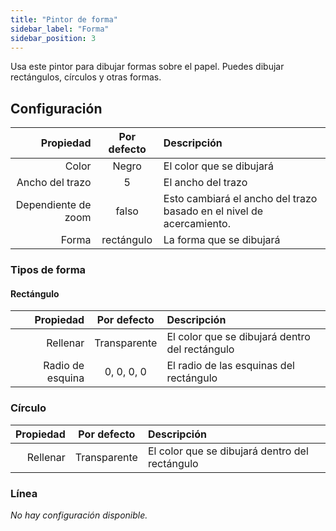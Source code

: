 ```yaml
---
title: "Pintor de forma"
sidebar_label: "Forma"
sidebar_position: 3
---
```



Usa este pintor para dibujar formas sobre el papel. Puedes dibujar rectángulos, círculos y otras formas.

## Configuración

|           Propiedad | Por defecto | Descripción                                                          |
| -------------------:|:-----------:|:-------------------------------------------------------------------- |
|               Color |    Negro    | El color que se dibujará                                             |
|     Ancho del trazo |      5      | El ancho del trazo                                                   |
| Dependiente de zoom |    falso    | Esto cambiará el ancho del trazo basado en el nivel de acercamiento. |
|               Forma | rectángulo  | La forma que se dibujará                                             |

### Tipos de forma

#### Rectángulo

|        Propiedad | Por defecto  | Descripción                                    |
| ----------------:|:------------:|:---------------------------------------------- |
|         Rellenar | Transparente | El color que se dibujará dentro del rectángulo |
| Radio de esquina |  0, 0, 0, 0  | El radio de las esquinas del rectángulo        |

### Círculo

| Propiedad | Por defecto  | Descripción                                    |
| ---------:|:------------:|:---------------------------------------------- |
|  Rellenar | Transparente | El color que se dibujará dentro del rectángulo |

### Línea

*No hay configuración disponible.*
